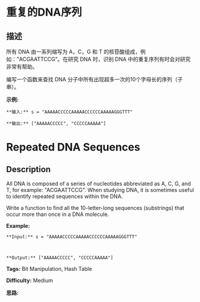 # 重复的DNA序列

## 描述

所有 DNA 由一系列缩写为 A，C，G 和 T 的核苷酸组成，例如："ACGAATTCCG"。在研究 DNA 时，识别 DNA 中的重复序列有时会对研究非常有帮助。

编写一个函数来查找 DNA 分子中所有出现超多一次的10个字母长的序列（子串）。

**示例:**

    
    
    **输入:** s = "AAAAACCCCCAAAAACCCCCCAAAAAGGGTTT"
    
    **输出:** ["AAAAACCCCC", "CCCCCAAAAA"]



# Repeated DNA Sequences

## Description



All DNA is composed of a series of nucleotides abbreviated as A, C, G, and T, for example: "ACGAATTCCG". When studying DNA, it is sometimes useful to identify repeated sequences within the DNA.

Write a function to find all the 10-letter-long sequences (substrings) that occur more than once in a DNA molecule.

**Example:**

    
    
    **Input:** s = "AAAAACCCCCAAAAACCCCCCAAAAAGGGTTT"
    
    **Output:** ["AAAAACCCCC", "CCCCCAAAAA"]
    


**Tags:** Bit Manipulation, Hash Table

**Difficulty:** Medium

**思路:**
